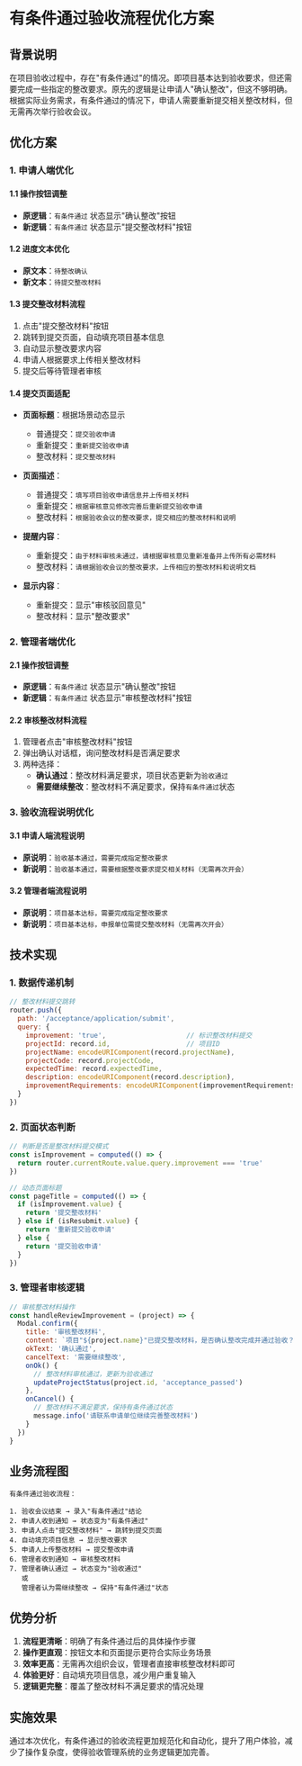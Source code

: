 # 有条件通过验收流程优化方案

## 背景说明

在项目验收过程中，存在"有条件通过"的情况。即项目基本达到验收要求，但还需要完成一些指定的整改要求。原先的逻辑是让申请人"确认整改"，但这不够明确。根据实际业务需求，有条件通过的情况下，申请人需要重新提交相关整改材料，但无需再次举行验收会议。

## 优化方案

### 1. 申请人端优化

#### 1.1 操作按钮调整
- **原逻辑**：`有条件通过` 状态显示"确认整改"按钮
- **新逻辑**：`有条件通过` 状态显示"提交整改材料"按钮

#### 1.2 进度文本优化
- **原文本**：`待整改确认`
- **新文本**：`待提交整改材料`

#### 1.3 提交整改材料流程
1. 点击"提交整改材料"按钮
2. 跳转到提交页面，自动填充项目基本信息
3. 自动显示整改要求内容
4. 申请人根据要求上传相关整改材料
5. 提交后等待管理者审核

#### 1.4 提交页面适配
- **页面标题**：根据场景动态显示
  - 普通提交：`提交验收申请`
  - 重新提交：`重新提交验收申请`
  - 整改材料：`提交整改材料`

- **页面描述**：
  - 普通提交：`填写项目验收申请信息并上传相关材料`
  - 重新提交：`根据审核意见修改完善后重新提交验收申请`
  - 整改材料：`根据验收会议的整改要求，提交相应的整改材料和说明`

- **提醒内容**：
  - 重新提交：`由于材料审核未通过，请根据审核意见重新准备并上传所有必需材料`
  - 整改材料：`请根据验收会议的整改要求，上传相应的整改材料和说明文档`

- **显示内容**：
  - 重新提交：显示"审核驳回意见"
  - 整改材料：显示"整改要求"

### 2. 管理者端优化

#### 2.1 操作按钮调整
- **原逻辑**：`有条件通过` 状态显示"确认整改"按钮
- **新逻辑**：`有条件通过` 状态显示"审核整改材料"按钮

#### 2.2 审核整改材料流程
1. 管理者点击"审核整改材料"按钮
2. 弹出确认对话框，询问整改材料是否满足要求
3. 两种选择：
   - **确认通过**：整改材料满足要求，项目状态更新为`验收通过`
   - **需要继续整改**：整改材料不满足要求，保持`有条件通过`状态

### 3. 验收流程说明优化

#### 3.1 申请人端流程说明
- **原说明**：`验收基本通过，需要完成指定整改要求`
- **新说明**：`验收基本通过，需要根据整改要求提交相关材料（无需再次开会）`

#### 3.2 管理者端流程说明
- **原说明**：`项目基本达标，需要完成指定整改要求`
- **新说明**：`项目基本达标，申报单位需提交整改材料（无需再次开会）`

## 技术实现

### 1. 数据传递机制

```javascript
// 整改材料提交跳转
router.push({
  path: '/acceptance/application/submit',
  query: {
    improvement: 'true',                    // 标识整改材料提交
    projectId: record.id,                   // 项目ID
    projectName: encodeURIComponent(record.projectName),
    projectCode: record.projectCode,
    expectedTime: record.expectedTime,
    description: encodeURIComponent(record.description),
    improvementRequirements: encodeURIComponent(improvementRequirements) // 整改要求
  }
})
```

### 2. 页面状态判断

```javascript
// 判断是否是整改材料提交模式
const isImprovement = computed(() => {
  return router.currentRoute.value.query.improvement === 'true'
})

// 动态页面标题
const pageTitle = computed(() => {
  if (isImprovement.value) {
    return '提交整改材料'
  } else if (isResubmit.value) {
    return '重新提交验收申请'
  } else {
    return '提交验收申请'
  }
})
```

### 3. 管理者审核逻辑

```javascript
// 审核整改材料操作
const handleReviewImprovement = (project) => {
  Modal.confirm({
    title: '审核整改材料',
    content: `项目"${project.name}"已提交整改材料，是否确认整改完成并通过验收？`,
    okText: '确认通过',
    cancelText: '需要继续整改',
    onOk() {
      // 整改材料审核通过，更新为验收通过
      updateProjectStatus(project.id, 'acceptance_passed')
    },
    onCancel() {
      // 整改材料不满足要求，保持有条件通过状态
      message.info('请联系申请单位继续完善整改材料')
    }
  })
}
```

## 业务流程图

```
有条件通过验收流程：

1. 验收会议结束 → 录入"有条件通过"结论
2. 申请人收到通知 → 状态变为"有条件通过"
3. 申请人点击"提交整改材料" → 跳转到提交页面
4. 自动填充项目信息 → 显示整改要求
5. 申请人上传整改材料 → 提交整改申请
6. 管理者收到通知 → 审核整改材料
7. 管理者确认通过 → 状态变为"验收通过"
   或
   管理者认为需继续整改 → 保持"有条件通过"状态
```

## 优势分析

1. **流程更清晰**：明确了有条件通过后的具体操作步骤
2. **操作更直观**：按钮文本和页面提示更符合实际业务场景
3. **效率更高**：无需再次组织会议，管理者直接审核整改材料即可
4. **体验更好**：自动填充项目信息，减少用户重复输入
5. **逻辑更完整**：覆盖了整改材料不满足要求的情况处理

## 实施效果

通过本次优化，有条件通过的验收流程更加规范化和自动化，提升了用户体验，减少了操作复杂度，使得验收管理系统的业务逻辑更加完善。